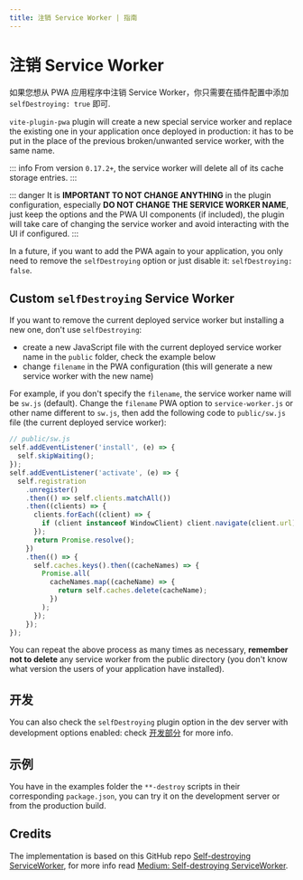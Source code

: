 ```yaml
---
title: 注销 Service Worker | 指南
---
```


# 注销 Service Worker

如果您想从 PWA 应用程序中注销 Service Worker，你只需要在插件配置中添加 `selfDestroying: true` 即可.

`vite-plugin-pwa` plugin will create a new special service worker and replace the existing one in your application once deployed in production: it has to be put in the place of the previous broken/unwanted service worker, with the same name.

::: info
From version `0.17.2+`, the service worker will delete all of its cache storage entries.
:::

::: danger
It is **IMPORTANT TO NOT CHANGE ANYTHING** in the plugin configuration, especially **DO NOT CHANGE THE SERVICE WORKER NAME**, just keep the options and the PWA UI components (if included), the plugin will take care of changing the service worker and avoid interacting with the UI if configured.
:::

In a future, if you want to add the PWA again to your application, you only need to remove the `selfDestroying` option or just disable it: `selfDestroying: false`.

## Custom `selfDestroying` Service Worker

If you want to remove the current deployed service worker but installing a new one, don't use `selfDestroying`:

- create a new JavaScript file with the current deployed service worker name in the `public` folder, check the example below
- change `filename` in the PWA configuration (this will generate a new service worker with the new name)

For example, if you don't specify the `filename`, the service worker name will be `sw.js` (default). Change the `filename` PWA option to `service-worker.js` or other name different to `sw.js`, then add the following code to `public/sw.js` file (the current deployed service worker):

```js
// public/sw.js
self.addEventListener('install', (e) => {
  self.skipWaiting();
});
self.addEventListener('activate', (e) => {
  self.registration
    .unregister()
    .then(() => self.clients.matchAll())
    .then((clients) => {
      clients.forEach((client) => {
        if (client instanceof WindowClient) client.navigate(client.url);
      });
      return Promise.resolve();
    })
    .then(() => {
      self.caches.keys().then((cacheNames) => {
        Promise.all(
          cacheNames.map((cacheName) => {
            return self.caches.delete(cacheName);
          })
        );
      });
    });
});
```

You can repeat the above process as many times as necessary, **remember not to delete** any service worker from the public directory (you don't know what version the users of your application have installed).

## 开发

You can also check the `selfDestroying` plugin option in the dev server with development options enabled: check [开发部分](/guide/development) for more info.

## 示例

You have in the examples folder the `**-destroy` scripts in their corresponding `package.json`, you can try it on the development server or from the production build.

## Credits

The implementation is based on this GitHub repo [Self-destroying ServiceWorker](https://github.com/NekR/self-destroying-sw), for more info read [Medium: Self-destroying ServiceWorker](https://medium.com/@nekrtemplar/self-destroying-serviceworker-73d62921d717).
